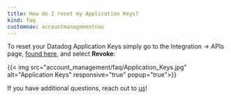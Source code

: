 ```yaml
---
title: How do I reset my Application Keys?
kind: faq
customnav: accountmanagementnav
---
```


To reset your Datadog Application Keys simply go to the Integration -> APIs page, [found here](https://app.datadoghq.com/account/settings#api), and select **Revoke**:

{{< img src="account_management/faq/Application_Keys.jpg" alt="Application Keys" responsive="true" popup="true">}}

If you have additional questions, reach out to [us](/help)!